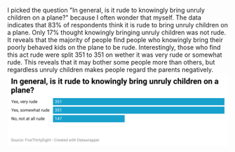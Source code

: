 I picked the question "In general, is it rude to knowingly bring unruly children on a plane?" because I often wonder that myself. The data indicates that 83% of respondents think it is rude to bring unruly children on a plane. Only 17% thought knowingly bringing unruly children was not rude. It reveals that the majority of people find people who knowingly bring their poorly behaved kids on the plane to be rude. Interestingly, those who find this act rude were split 351 to 351 on wether it was very rude or somewhat rude. This reveals that it may bother some people more than others, but regardless unruly children makes people regard the parents negatively. 
![alt text](in-general-is-it-rude-to-knowingly-bring-unruly-children-on-a-plane-.png)
